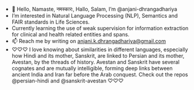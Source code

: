 - 👋 Hello, Namaste, नमस्कारः, Hallo, Salam, I’m @anjani-dhrangadhariya
- I’m interested in Natural Language Processing (NLP), Semantics and FAIR standards in Life Sciences.
- Currently learning the use of weak supervision for information extraction for clinical and health related entities and spans.
- 📫 Reach me by writing on anjani.k.dhrangadhariya@gmail.com
- ♡♡♡ I love knowing about similarities in different languages, especially how Hindi and its mother, Sanskrit, are linked to Persian and its mother, Avestan, by the threads of history. Avestan and Sanskrit have several cognates and are mutually intelligible, forming deep links between ancient India and Iran far before the Arab conquest. Check out the repos @persian-hindi and @sanskrit-avestan ♡♡♡

<!---
anjani-dhrangadhariya/anjani-dhrangadhariya is a ✨ special ✨ repository because its `README.md` (this file) appears on your GitHub profile.
You can click the Preview link to take a look at your changes.
--->
